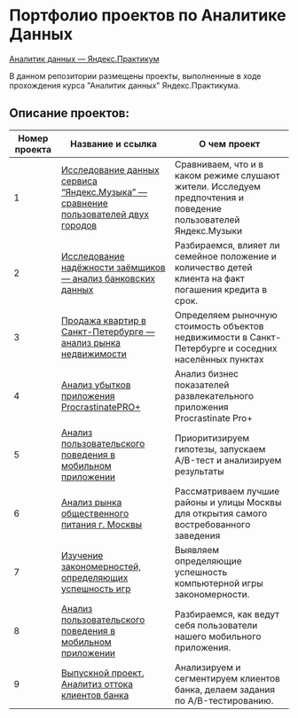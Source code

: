 # Портфолио проектов по Аналитике Данных

[Аналитик данных — Яндекс.Практикум](https://praktikum.yandex.ru/data-analyst/)

В данном репозитории размещены проекты, выполненные в ходе прохождения курса "Аналитик данных" Яндекс.Практикума.

## Описание проектов:
| Номер проекта | Название и ссылка | О чем проект                                                     |
|---------------|-------------------|------------------------------------------------------------------|
|1              |[Исследование данных сервиса “Яндекс.Музыка” — сравнение пользователей двух городов](https://github.com/chudoatr/Yandex_data_analytist/blob/main/01.Музыка_больших_городов/01.Музыка_больших_городов.ipynb)|Сравниваем, что и в каком режиме слушают жители. Исследуем предпочтения и поведение пользователей Яндекс.Музыки|
|2              |[Исследование надёжности заёмщиков — анализ банковских данных](https://github.com/chudoatr/Yandex_data_analytist/tree/main/02.Исследование%20надёжности%20заёмщиков)|Разбираемся, влияет ли семейное положение и количество детей клиента на факт погашения кредита в срок.|
|3              |[Продажа квартир в Санкт-Петербурге — анализ рынка недвижимости](https://github.com/chudoatr/Yandex_data_analytist/tree/main/03.Исследование_объявлений_о_продаже_квартир)| Определяем рыночную стоимость объектов недвижимости в Санкт-Петербурге и соседних населённых пунктах|
|4              |[Анализ убытков приложения ProcrastinatePRO+](https://github.com/chudoatr/Yandex_data_analytist/tree/main/04.Анализ_бизнес-показателей)|Анализ бизнес показателей развлекательного приложения Procrastinate Pro+|
|5              |[Анализ пользовательского поведения в мобильном приложении](https://github.com/chudoatr/Yandex_data_analytist/tree/main/AB-тестирование_интеренет-магазина)|Приоритизируем гипотезы, запускаем A/B-тест и анализируем результаты|
|6              |[Анализ рынка общественного питания г. Москвы](https://github.com/chudoatr/Yandex_data_analytist/tree/main/06.Рынок_заведений_общественного_питания_Москвы)|Рассматриваем лучшие районы и улицы Москвы для открытия самого востребованного заведения|
|7              |[Изучение закономерностей, определяющих успешность игр](https://github.com/chudoatr/Yandex_data_analytist/tree/main/Сборный_проект_1)|Выявляем определяющие успешность компьютерной игры закономерности.|
|8             |[ Анализ пользовательского поведения в мобильном приложении](https://github.com/chudoatr/Yandex_data_analytist/tree/main/Сборный_проект_2)|Разбираемся, как ведут себя пользователи нашего мобильного приложения.|
|9             |[Выпускной проект. Аналитиз оттока клиентов банка](https://github.com/chudoatr/Yandex_data_analytist/tree/main/Выпускной_проект_Анализ_оттока_клиентов)|Анализируем и сегментируем клиентов банка, делаем задания по A/B-тестированию.|
